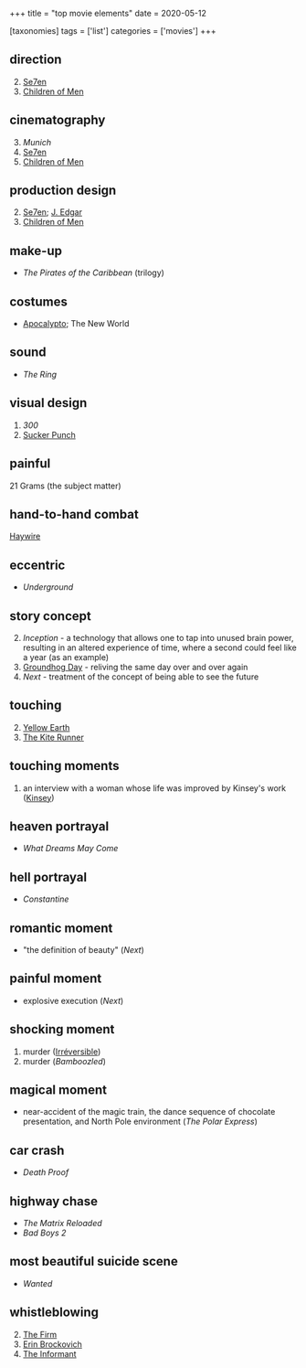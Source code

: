 +++
title = "top movie elements"
date = 2020-05-12

[taxonomies]
tags = ['list']
categories = ['movies']
+++

## direction
2. [Se7en]
4. [Children of Men]

## cinematography
3. *Munich*
4. [Se7en]
5. [Children of Men]

## production design
2. [Se7en]; [J. Edgar]
4. [Children of Men]

## make-up
- *The Pirates of the Caribbean* (trilogy)

## costumes
- [Apocalypto]; The New World

## sound
- *The Ring*

## visual design
1. *300*
2. [Sucker Punch]

## painful

21 Grams (the subject matter)

## hand-to-hand combat
[Haywire]

## eccentric
- *Underground*

## story concept

2. *Inception* - a technology that allows one to tap into unused brain
   power, resulting in an altered experience of time, where a second
   could feel like a year (as an example)
4. [Groundhog Day] - reliving the same day over and over again
5. *Next* - treatment of the concept of being able to see the future

## touching
2. [Yellow Earth]
3. [The Kite Runner]

## touching moments
1. an interview with a woman whose life was improved by Kinsey's work
   ([Kinsey])

## heaven portrayal
- *What Dreams May Come*

## hell portrayal
- *Constantine*

## romantic moment
- "the definition of beauty" (*Next*)

## painful moment
- explosive execution (*Next*)

## shocking moment
1. murder ([Irréversible])
2. murder (*Bamboozled*)

## magical moment
- near-accident of the magic train, the dance sequence of chocolate
  presentation, and North Pole environment (*The Polar Express*)

## car crash
- *Death Proof*

## highway chase
- *The Matrix Reloaded*
- *Bad Boys 2*

## most beautiful suicide scene
- *Wanted*

## whistleblowing
2. [The Firm]
3. [Erin Brockovich]
4. [The Informant]


[Se7en]: @/se7en-1995.md
[Children of Men]: @/children-of-men.md
[J. Edgar]: @/j-edgar-2011.md
[Apocalypto]: @/apocalypto-2006.md
[Sucker Punch]: @/sucker-punch-2011.md
[Haywire]: @/haywire.md
[Groundhog Day]: @/groundhog-day-1993.md
[The Kite Runner]: @/many-many-recent-movies.md
[Yellow Earth]: @/yellow-earth-1984.md
[Kinsey]: @/kinsey-2004.md
[Irréversible]: @/irreversible-2002.md
[The Insider]: @/the-insider-1999.md
[The Firm]: @/the-firm-1993.md
[Erin Brockovich]: @/erin-brockovich-2000.md
[The Informant]: @/the-informant-2009.md
